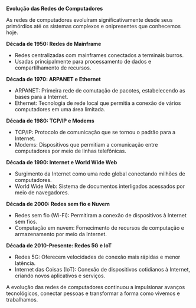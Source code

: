 **Evolução das Redes de Computadores**

As redes de computadores evoluíram significativamente desde seus primórdios até os sistemas complexos e onipresentes que conhecemos hoje.

**Década de 1950: Redes de Mainframe**

* Redes centralizadas com mainframes conectados a terminais burros.
* Usadas principalmente para processamento de dados e compartilhamento de recursos.

**Década de 1970: ARPANET e Ethernet**

* ARPANET: Primeira rede de comutação de pacotes, estabelecendo as bases para a Internet.
* Ethernet: Tecnologia de rede local que permitia a conexão de vários computadores em uma área limitada.

**Década de 1980: TCP/IP e Modems**

* TCP/IP: Protocolo de comunicação que se tornou o padrão para a Internet.
* Modems: Dispositivos que permitiam a comunicação entre computadores por meio de linhas telefônicas.

**Década de 1990: Internet e World Wide Web**

* Surgimento da Internet como uma rede global conectando milhões de computadores.
* World Wide Web: Sistema de documentos interligados acessados por meio de navegadores.

**Década de 2000: Redes sem fio e Nuvem**

* Redes sem fio (Wi-Fi): Permitiram a conexão de dispositivos à Internet sem fios.
* Computação em nuvem: Fornecimento de recursos de computação e armazenamento por meio da Internet.

**Década de 2010-Presente: Redes 5G e IoT**

* Redes 5G: Oferecem velocidades de conexão mais rápidas e menor latência.
* Internet das Coisas (IoT): Conexão de dispositivos cotidianos à Internet, criando novos aplicativos e serviços.

A evolução das redes de computadores continuou a impulsionar avanços tecnológicos, conectar pessoas e transformar a forma como vivemos e trabalhamos.